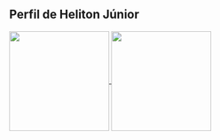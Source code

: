 ## Perfil de Heliton Júnior
 
<a href="https://github.com/HelitonJr01/github-readme-stats">
  <img height=180 align="center" src="https://github-readme-stats.vercel.app/api?username=HelitonJr01&show_icons=true&theme=merko" />
</a>
<a href="https://github.com/HelitonJr01/convoychat">
  <img height=180 align="center" src="https://github-readme-stats.vercel.app/api/top-langs?username=HelitonJr01&show_icons=true&theme=merko&layout=compact&langs_count=8&card_width=320" />
</a>
